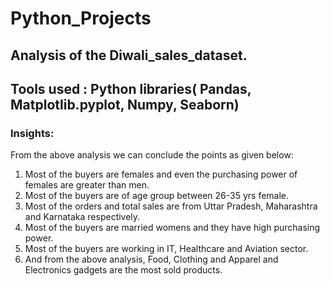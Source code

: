 # Python_Projects
## Analysis of the Diwali_sales_dataset.
## Tools used : Python libraries( Pandas, Matplotlib.pyplot, Numpy, Seaborn)
### Insights:
From the above analysis we can conclude the points as given below:

1. Most of the buyers are females and even the purchasing power of females are greater than men.
2. Most of the buyers are of age group between 26-35 yrs female. 
3. Most of the orders and total sales are from Uttar Pradesh, Maharashtra and Karnataka respectively.
4. Most of the buyers are married womens and they have high purchasing power.
5. Most of the buyers are working in IT, Healthcare and Aviation sector.
6. And from the above analysis, Food, Clothing and Apparel and Electronics gadgets are the most sold products.

